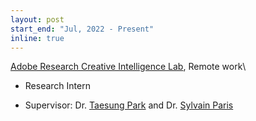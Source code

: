 ```yaml
---
layout: post
start_end: "Jul, 2022 - Present"
inline: true
---
```


[Adobe Research Creative Intelligence Lab](https://research.adobe.com/), Remote work\
* Research Intern
- Supervisor: Dr. [Taesung Park](https://taesung.me/) and Dr. [Sylvain Paris](https://research.adobe.com/person/sylvain-paris/)
